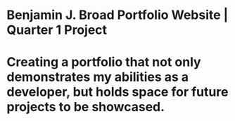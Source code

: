 # Benjamin J. Broad Portfolio Website | Quarter 1 Project

# Creating a portfolio that not only demonstrates my abilities as a developer, but holds space for future projects to be showcased.
